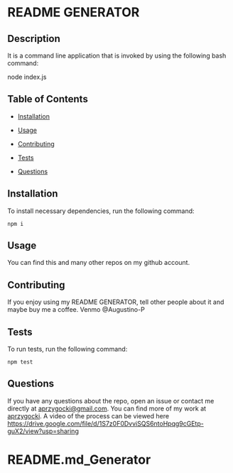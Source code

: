 # README GENERATOR


## Description

It is a command line application that is invoked by using the following bash command:

node index.js

## Table of Contents 

* [Installation](#installation)

* [Usage](#usage)

* [Contributing](#contributing)

* [Tests](#tests)

* [Questions](#questions)

## Installation

To install necessary dependencies, run the following command:

```
npm i
```

## Usage

You can find this and many other repos on my github account.


  
## Contributing

If you enjoy using my README GENERATOR, tell other people about it and maybe buy me a coffee. Venmo @Augustino-P

## Tests

To run tests, run the following command:

```
npm test
```

## Questions

If you have any questions about the repo, open an issue or contact me directly at aprzygocki@gmail.com. You can find more of my work at [aprzygocki](https://github.com/aprzygocki/).
A video of the process can be viewed here https://drive.google.com/file/d/1S7z0F0DvviSQS6ntoHpqg9cGEtp-guX2/view?usp=sharing

# README.md_Generator
